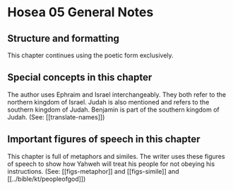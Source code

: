 # Hosea 05 General Notes
## Structure and formatting

This chapter continues using the poetic form exclusively.

## Special concepts in this chapter

The author uses Ephraim and Israel interchangeably. They both refer to the northern kingdom of Israel. Judah is also mentioned and refers to the southern kingdom of Judah. Benjamin is part of the southern kingdom of Judah. (See: [[translate-names]])

## Important figures of speech in this chapter

This chapter is full of metaphors and similes. The writer uses these figures of speech to show how Yahweh will treat his people for not obeying his instructions. (See: [[figs-metaphor]] and [[figs-simile]] and [[../bible/kt/peopleofgod]])